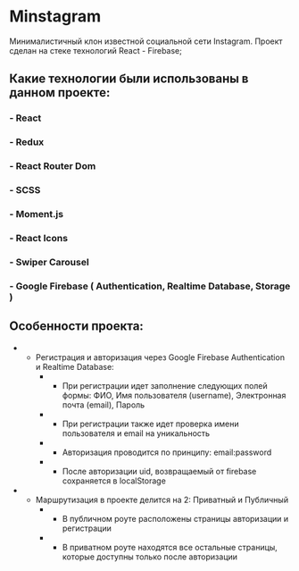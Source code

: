 # Minstagram
Минималистичный клон известной социальной сети Instagram. Проект сделан на стеке технологий React - Firebase;

## Какие технологии были использованы в данном проекте:
### - React
### - Redux
### - React Router Dom
### - SCSS
### - Moment.js
### - React Icons
### - Swiper Carousel
### - Google Firebase ( Authentication, Realtime Database, Storage )

## Особенности проекта:
* - Регистрация и авторизация через Google Firebase Authentication и Realtime Database:
    * - При регистрации идет заполнение следующих полей формы: ФИО, Имя пользователя (username), Электронная почта (email), Пароль
    * - При регистрации также идет проверка имени пользователя и email на уникальность
    * - Авторизация проводится по принципу: email:password
    * - После авторизации uid, возвращаемый от firebase сохраняется в localStorage
* - Маршрутизация в проекте делится на 2: Приватный и Публичный
    * - В публичном роуте расположены страницы авторизации и регистрации
    * - В приватном роуте находятся все остальные страницы, которые доступны только после авторизации
